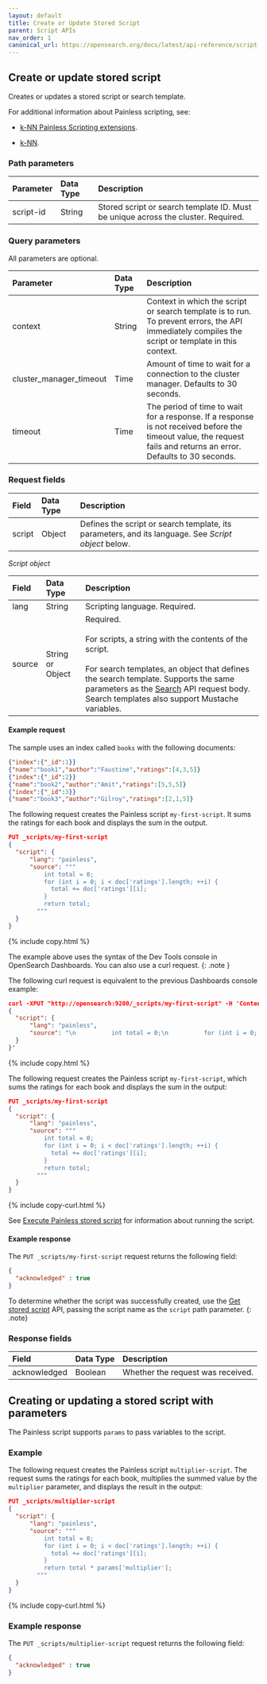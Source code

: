 ```yaml
---
layout: default
title: Create or Update Stored Script
parent: Script APIs
nav_order: 1
canonical_url: https://opensearch.org/docs/latest/api-reference/script-apis/create-stored-script/
---
```


## Create or update stored script

Creates or updates a stored script or search template.

For additional information about Painless scripting, see:

* [k-NN Painless Scripting extensions]({{site.url}}{{site.baseurl}}/search-plugins/knn/painless-functions/).

* [k-NN]({{site.url}}{{site.baseurl}}/search-plugins/knn/index/).


### Path parameters

| Parameter | Data Type | Description | 
:--- | :--- | :---
| script-id | String | Stored script or search template ID. Must be unique across the cluster. Required. |

### Query parameters

All parameters are optional.

| Parameter | Data Type | Description | 
:--- | :--- | :---
| context | String | Context in which the script or search template is to run. To prevent errors, the API immediately compiles the script or template in this context. |
| cluster_manager_timeout | Time | Amount of time to wait for a connection to the cluster manager. Defaults to 30 seconds. |
| timeout | Time | The period of time to wait for a response. If a response is not received before the timeout value, the request fails and returns an error. Defaults to 30 seconds.|

### Request fields

| Field | Data Type | Description | 
:--- | :--- | :---
| script | Object | Defines the script or search template, its parameters, and its language. See *Script object* below. |

*Script object*

| Field | Data Type | Description | 
:--- | :--- | :---
| lang | String | Scripting language. Required. |
| source | String or Object | Required. <br /> <br /> For scripts, a string with the contents of the script. <br /> <br /> For search templates, an object that defines the search template. Supports the same parameters as the [Search]({{site.url}}{{site.baseurl}}/api-reference/search) API request body. Search templates also support Mustache variables. |

#### Example request

The sample uses an index called `books` with the following documents:

````json
{"index":{"_id":1}}
{"name":"book1","author":"Faustine","ratings":[4,3,5]}
{"index":{"_id":2}}
{"name":"book2","author":"Amit","ratings":[5,5,5]}
{"index":{"_id":3}}
{"name":"book3","author":"Gilroy","ratings":[2,1,5]}
````

The following request creates the Painless script `my-first-script`. It sums the ratings for each book and displays the sum in the output.

````json
PUT _scripts/my-first-script
{
  "script": {
      "lang": "painless",
      "source": """
          int total = 0;
          for (int i = 0; i < doc['ratings'].length; ++i) {
            total += doc['ratings'][i];
          }
          return total;
        """
  }
}
````
{% include copy.html %}

The example above uses the syntax of the Dev Tools console in OpenSearch Dashboards. You can also use a curl request.
{: .note }

The following curl request is equivalent to the previous Dashboards console example:

````json
curl -XPUT "http://opensearch:9200/_scripts/my-first-script" -H 'Content-Type: application/json' -d'
{
  "script": {
      "lang": "painless",
      "source": "\n          int total = 0;\n          for (int i = 0; i < doc['\''ratings'\''].length; ++i) {\n            total += doc['\''ratings'\''][i];\n          }\n          return total;\n        "
  }
}'
````
{% include copy.html %}


The following request creates the Painless script `my-first-script`, which sums the ratings for each book and displays the sum in the output:

````json
PUT _scripts/my-first-script
{
  "script": {
      "lang": "painless",
      "source": """
          int total = 0;
          for (int i = 0; i < doc['ratings'].length; ++i) {
            total += doc['ratings'][i];
          }
          return total;
        """
  }
}
````
{% include copy-curl.html %}

See [Execute Painless stored script]({{site.url}}{{site.baseurl}}/api-reference/script-apis/exec-stored-script/) for information about running the script.

#### Example response

The `PUT _scripts/my-first-script` request returns the following field:

````json
{
  "acknowledged" : true
}
````

To determine whether the script was successfully created, use the [Get stored script]({{site.url}}{{site.baseurl}}/api-reference/script-apis/get-stored-script/) API, passing the script name as the `script` path parameter.
{: .note}

### Response fields

| Field | Data Type | Description | 
:--- | :--- | :---
| acknowledged | Boolean | Whether the request was received. |

## Creating or updating a stored script with parameters

The Painless script supports `params` to pass variables to the script. 

### Example

The following request creates the Painless script `multiplier-script`. The request sums the ratings for each book, multiplies the summed value by the `multiplier` parameter, and displays the result in the output:

````json
PUT _scripts/multiplier-script
{
  "script": {
      "lang": "painless",
      "source": """
          int total = 0;
          for (int i = 0; i < doc['ratings'].length; ++i) {
            total += doc['ratings'][i];
          }
          return total * params['multiplier'];
        """
  }
}
````
{% include copy-curl.html %}

### Example response

The `PUT _scripts/multiplier-script` request returns the following field:

````json
{
  "acknowledged" : true
}
````